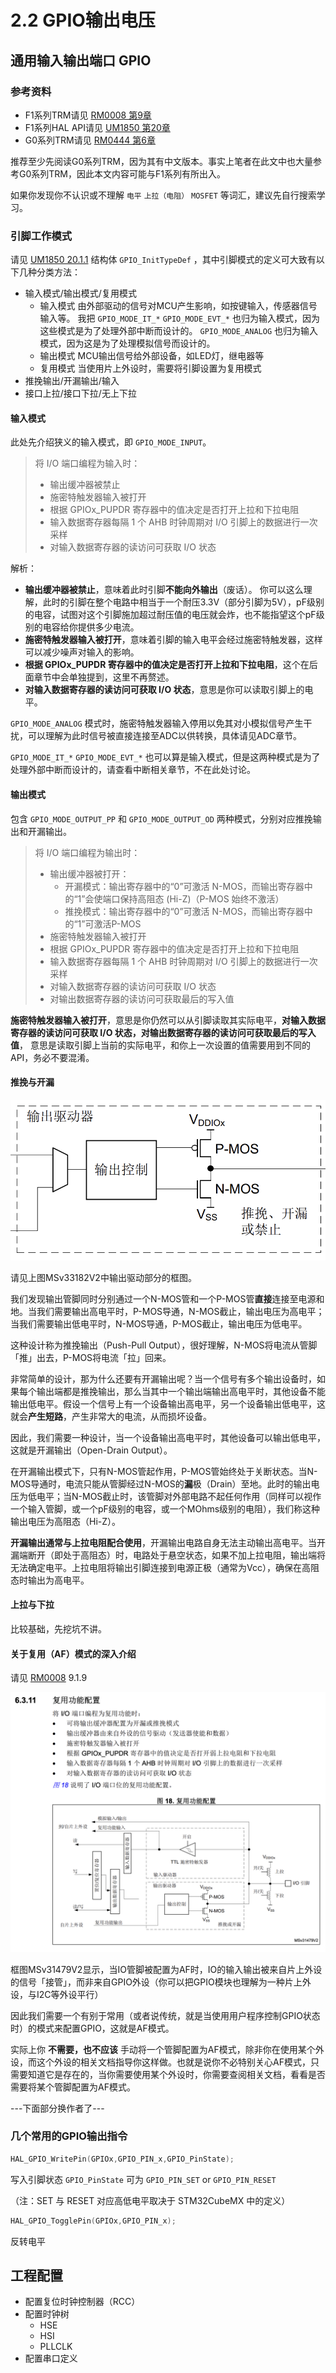 # 2.2 GPIO输出电压

## 通用输入输出端口 GPIO

### 参考资料

* F1系列TRM请见 [RM0008 第9章](https://www.st.com/resource/en/reference_manual/rm0008-stm32f101xx-stm32f102xx-stm32f103xx-stm32f105xx-and-stm32f107xx-advanced-armbased-32bit-mcus-stmicroelectronics.pdf#page=159)
* F1系列HAL API请见 [UM1850 第20章](https://www.st.com/resource/en/user_manual/um1850-description-of-stm32f1-hal-and-lowlayer-drivers-stmicroelectronics.pdf#page=225)
* G0系列TRM请见 [RM0444 第6章](https://www.st.com/resource/zh/reference_manual/dm00371828-stm32g0x1-advanced-armbased-32bit-mcus-stmicroelectronics.pdf#page=188)

推荐至少先阅读G0系列TRM，因为其有中文版本。事实上笔者在此文中也大量参考G0系列TRM，因此本文内容可能与F1系列有所出入。

如果你发现你不认识或不理解 `电平` `上拉（电阻）` `MOSFET` 等词汇，建议先自行搜索学习。

### 引脚工作模式

请见 [UM1850 20.1.1](https://www.st.com/resource/en/user_manual/um1850-description-of-stm32f1-hal-and-lowlayer-drivers-stmicroelectronics.pdf#page=225) 结构体 `GPIO_InitTypeDef` ，其中引脚模式的定义可大致有以下几种分类方法：

- 输入模式/输出模式/复用模式
  - 输入模式
    由外部驱动的信号对MCU产生影响，如按键输入，传感器信号输入等。
    我把 `GPIO_MODE_IT_*` `GPIO_MODE_EVT_*` 也归为输入模式，因为这些模式是为了处理外部中断而设计的。
    `GPIO_MODE_ANALOG` 也归为输入模式，因为这是为了处理模拟信号而设计的。
  - 输出模式
    MCU输出信号给外部设备，如LED灯，继电器等
  - 复用模式
    当使用片上外设时，需要将引脚设置为复用模式
- 推挽输出/开漏输出/输入
- 接口上拉/接口下拉/无上下拉

#### 输入模式

此处先介绍狭义的输入模式，即 `GPIO_MODE_INPUT`。

> 将 I/O 端口编程为输入时：
> * 输出缓冲器被禁止
> * 施密特触发器输入被打开
> * 根据 GPIOx_PUPDR 寄存器中的值决定是否打开上拉和下拉电阻
> * 输入数据寄存器每隔 1 个 AHB 时钟周期对 I/O 引脚上的数据进行一次采样
> * 对输入数据寄存器的读访问可获取 I/O 状态

解析：
- **输出缓冲器被禁止**，意味着此时引脚**不能向外输出**（废话）。
  你可以这么理解，此时的引脚在整个电路中相当于一个耐压3.3V（部分引脚为5V），pF级别的电容，试图对这个引脚施加超过耐压值的电压就会炸，也不能指望这个pF级别的电容给你提供多少电流。
- **施密特触发器输入被打开**，意味着引脚的输入电平会经过施密特触发器，这样可以减少噪声对输入的影响。
- **根据 GPIOx_PUPDR 寄存器中的值决定是否打开上拉和下拉电阻**，这个在后面章节中会单独提到，这里不再赘述。
- **对输入数据寄存器的读访问可获取 I/O 状态**，意思是你可以读取引脚上的电平。

`GPIO_MODE_ANALOG` 模式时，施密特触发器输入停用以免其对小模拟信号产生干扰，可以理解为此时信号被直接连接至ADC以供转换，具体请见ADC章节。

`GPIO_MODE_IT_*` `GPIO_MODE_EVT_*` 也可以算是输入模式，但是这两种模式是为了处理外部中断而设计的，请查看中断相关章节，不在此处讨论。

#### 输出模式

包含 `GPIO_MODE_OUTPUT_PP` 和 `GPIO_MODE_OUTPUT_OD` 两种模式，分别对应推挽输出和开漏输出。

> 将 I/O 端口编程为输出时：
> * 输出缓冲器被打开：
>   * 开漏模式：输出寄存器中的“0”可激活 N-MOS，而输出寄存器中的“1”会使端口保持高阻态 (Hi-Z)（P-MOS 始终不激活）
>   * 推挽模式：输出寄存器中的“0”可激活 N-MOS，而输出寄存器中的“1”可激活P-MOS
> * 施密特触发器输入被打开
> * 根据 GPIOx_PUPDR 寄存器中的值决定是否打开上拉和下拉电阻
> * 输入数据寄存器每隔 1 个 AHB 时钟周期对 I/O 引脚上的数据进行一次采样
> * 对输入数据寄存器的读访问可获取 I/O 状态
> * 对输出数据寄存器的读访问可获取最后的写入值

**施密特触发器输入被打开**，意思是你仍然可以从引脚读取其实际电平，**对输入数据寄存器的读访问可获取 I/O 状态，对输出数据寄存器的读访问可获取最后的写入值**， 意思是读取引脚上当前的实际电平，和你上一次设置的值需要用到不同的API，务必不要混淆。

#### 推挽与开漏

![&revert](./images/GPIO_PP_OD.png)

请见上图MSv33182V2中输出驱动部分的框图。

我们发现输出管脚同时分别通过一个N-MOS管和一个P-MOS管**直接**连接至电源和地。当我们需要输出高电平时，P-MOS导通，N-MOS截止，输出电压为高电平；当我们需要输出低电平时，N-MOS导通，P-MOS截止，输出电压为低电平。

这种设计称为推挽输出（Push-Pull Output），很好理解，N-MOS将电流从管脚「推」出去，P-MOS将电流「拉」回来。

非常简单的设计，那为什么还要有开漏输出呢？当一个信号有多个输出设备时，如果每个输出端都是推挽输出，那么当其中一个输出端输出高电平时，其他设备不能输出低电平。假设一个信号上有一个设备输出高电平，另一个设备输出低电平，这就会**产生短路**，产生非常大的电流，从而损坏设备。

因此，我们需要一种设计，当一个设备输出高电平时，其他设备可以输出低电平，这就是开漏输出（Open-Drain Output）。

在开漏输出模式下，只有N-MOS管起作用，P-MOS管始终处于关断状态。当N-MOS导通时，电流只能从管脚经过N-MOS的**漏**极（Drain）至地。此时的输出电压为低电平；当N-MOS截止时，该管脚对外部电路不起任何作用（同样可以视作一个输入管脚，或一个pF级别的电容，或一个MOhms级别的电阻），我们称这种输出电压为高阻态（Hi-Z）。

**开漏输出通常与上拉电阻配合使用**，开漏输出电路自身无法主动输出高电平。当开漏端断开（即处于高阻态）时，电路处于悬空状态，如果不加上拉电阻，输出端将无法确定电平。上拉电阻将输出引脚连接到电源正极（通常为Vcc），确保在高阻态时输出为高电平。

#### 上拉与下拉

比较基础，先挖坑不讲。

#### 关于复用（AF）模式的深入介绍

请见 [RM0008](https://www.st.com/resource/en/reference_manual/rm0008-stm32f101xx-stm32f102xx-stm32f103xx-stm32f105xx-and-stm32f107xx-advanced-armbased-32bit-mcus-stmicroelectronics.pdf) 9.1.9

![&revert](./images/GPIO_RM0444_6.3.11.png)

框图MSv31479V2显示，当IO管脚被配置为AF时，IO的输入输出被来自片上外设的信号「接管」，而非来自GPIO外设（你可以把GPIO模块也理解为一种片上外设，与I2C等外设平行）

因此我们需要一个有别于常用（或者说传统，就是当使用用户程序控制GPIO状态时）的模式来配置GPIO，这就是AF模式。

实际上你 **不需要，也不应该** 手动将一个管脚配置为AF模式，除非你在使用某个外设，而这个外设的相关文档指导你这样做。也就是说你不必特别关心AF模式，只需要知道它是存在的，当你需要使用某个外设时，你需要查阅相关文档，看看是否需要将某个管脚配置为AF模式。

---下面部分换作者了---

### 几个常用的GPIO输出指令 

```c
HAL_GPIO_WritePin(GPIOx,GPIO_PIN_x,GPIO_PinState);
```

写入引脚状态 `GPIO_PinState` 可为 `GPIO_PIN_SET` or `GPIO_PIN_RESET`

（注：SET 与 RESET 对应高低电平取决于 STM32CubeMX 中的定义）

```c
HAL_GPIO_TogglePin(GPIOx,GPIO_PIN_x);
```

反转电平

## 工程配置

- 配置复位时钟控制器（RCC）
- 配置时钟树
  - HSE
  - HSI
  - PLLCLK
- 配置串口定义